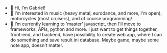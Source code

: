 - 👋 Hi, I’m Gabriel!
- 👀 I’m interested in music (heavy metal, eurodance, and more, I'm open), motorcycles (most cruisers), and of course programming! 
- 🌱 I’m currently learning to 'master' javascript, then I'll move to frameworks, APIs, python and more. I just want to get things together, front-end, and backend, have possibility to create web app, where I can do something and save result ini database. Maybe game, maybe some note app, doesn't matter.


<!---
Maflex24/Maflex24 is a ✨ special ✨ repository because its `README.md` (this file) appears on your GitHub profile.
You can click the Preview link to take a look at your changes.
--->
